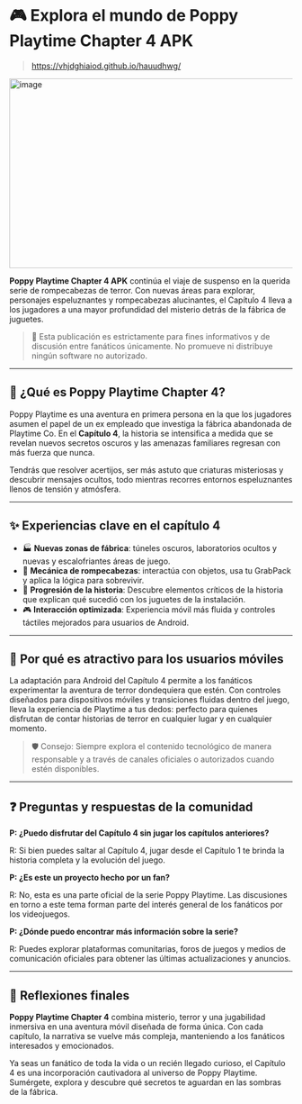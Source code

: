 # 🎮 Explora el mundo de Poppy Playtime Chapter 4 APK
>https://vhjdghiaiod.github.io/hauudhwg/
<img width="600" height="337" alt="image" src="https://github.com/user-attachments/assets/accb70d8-5049-4214-876c-0d823a84caaf" />

**Poppy Playtime Chapter 4 APK** continúa el viaje de suspenso en la querida serie de rompecabezas de terror. Con nuevas áreas para explorar, personajes espeluznantes y rompecabezas alucinantes, el Capítulo 4 lleva a los jugadores a una mayor profundidad del misterio detrás de la fábrica de juguetes.

> 🚫 Esta publicación es estrictamente para fines informativos y de discusión entre fanáticos únicamente. No promueve ni distribuye ningún software no autorizado.

---

## 🧸 ¿Qué es Poppy Playtime Chapter 4?

Poppy Playtime es una aventura en primera persona en la que los jugadores asumen el papel de un ex empleado que investiga la fábrica abandonada de Playtime Co. En el **Capítulo 4**, la historia se intensifica a medida que se revelan nuevos secretos oscuros y las amenazas familiares regresan con más fuerza que nunca.

Tendrás que resolver acertijos, ser más astuto que criaturas misteriosas y descubrir mensajes ocultos, todo mientras recorres entornos espeluznantes llenos de tensión y atmósfera.

---

## ✨ Experiencias clave en el capítulo 4

* 🏭 **Nuevas zonas de fábrica**: túneles oscuros, laboratorios ocultos y nuevas y escalofriantes áreas de juego.
* 🧩 **Mecánica de rompecabezas**: interactúa con objetos, usa tu GrabPack y aplica la lógica para sobrevivir.
* 👻 **Progresión de la historia**: Descubre elementos críticos de la historia que explican qué sucedió con los juguetes de la instalación.
* 🎮 **Interacción optimizada**: Experiencia móvil más fluida y controles táctiles mejorados para usuarios de Android.

---

## 📱 Por qué es atractivo para los usuarios móviles

La adaptación para Android del Capítulo 4 permite a los fanáticos experimentar la aventura de terror dondequiera que estén. Con controles diseñados para dispositivos móviles y transiciones fluidas dentro del juego, lleva la experiencia de Playtime a tus dedos: perfecto para quienes disfrutan de contar historias de terror en cualquier lugar y en cualquier momento.

> 🛡️ Consejo: Siempre explora el contenido tecnológico de manera responsable y a través de canales oficiales o autorizados cuando estén disponibles.

---

## ❓ Preguntas y respuestas de la comunidad

**P: ¿Puedo disfrutar del Capítulo 4 sin jugar los capítulos anteriores?**

R: Si bien puedes saltar al Capítulo 4, jugar desde el Capítulo 1 te brinda la historia completa y la evolución del juego.

**P: ¿Es este un proyecto hecho por un fan?**

R: No, esta es una parte oficial de la serie Poppy Playtime. Las discusiones en torno a este tema forman parte del interés general de los fanáticos por los videojuegos.

**P: ¿Dónde puedo encontrar más información sobre la serie?**

R: Puedes explorar plataformas comunitarias, foros de juegos y medios de comunicación oficiales para obtener las últimas actualizaciones y anuncios.

---

## 🧙 Reflexiones finales

**Poppy Playtime Chapter 4** combina misterio, terror y una jugabilidad inmersiva en una aventura móvil diseñada de forma única. Con cada capítulo, la narrativa se vuelve más compleja, manteniendo a los fanáticos interesados y emocionados.

Ya seas un fanático de toda la vida o un recién llegado curioso, el Capítulo 4 es una incorporación cautivadora al universo de Poppy Playtime. Sumérgete, explora y descubre qué secretos te aguardan en las sombras de la fábrica.
